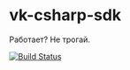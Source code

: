 # vk-csharp-sdk
Работает? Не трогай.

[![Build Status](https://travis-ci.org/Pringar/vk-csharp-sdk.svg?branch=master)](https://travis-ci.org/Pringar/vk-csharp-sdk)

